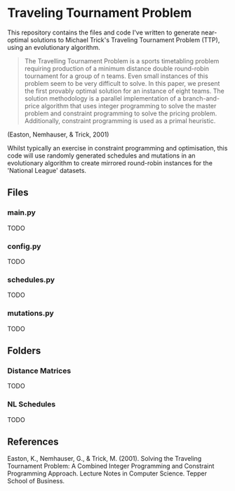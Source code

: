 # Traveling Tournament Problem
This repository contains the files and code I've written to generate near-optimal solutions to Michael Trick's Traveling Tournament Problem (TTP), using an evolutionary algorithm.

> The Travelling Tournament Problem is a sports timetabling problem requiring production of a minimum distance double round-robin tournament for a group of n teams. Even small instances of this problem seem to be very difficult to solve. In this paper, we present the first provably optimal solution for an instance of eight teams. The solution methodology is a parallel implementation of a branch-and-price algorithm that uses integer programming to solve the master problem and constraint programming to solve the pricing problem. Additionally, constraint programming is used as a primal heuristic.

(Easton, Nemhauser, & Trick, 2001)

Whilst typically an exercise in constraint programming and optimisation, this code will use randomly generated schedules and mutations in an evolutionary algorithm to create mirrored round-robin instances for the 'National League' datasets.

## Files
### main.py
TODO

### config.py
TODO

### schedules.py
TODO

### mutations.py
TODO

## Folders
### Distance Matrices
TODO

### NL Schedules
TODO

## References

Easton, K., Nemhauser, G., & Trick, M. (2001). Solving the Traveling Tournament Problem: A Combined Integer Programming and Constraint Programming Approach. Lecture Notes in Computer Science. Tepper School of Business.

